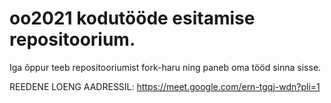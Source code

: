 # oo2021 kodutööde esitamise repositoorium.
Iga õppur teeb repositooriumist fork-haru ning paneb oma tööd sinna sisse.


REEDENE LOENG AADRESSIL:
https://meet.google.com/ern-tgqj-wdn?pli=1